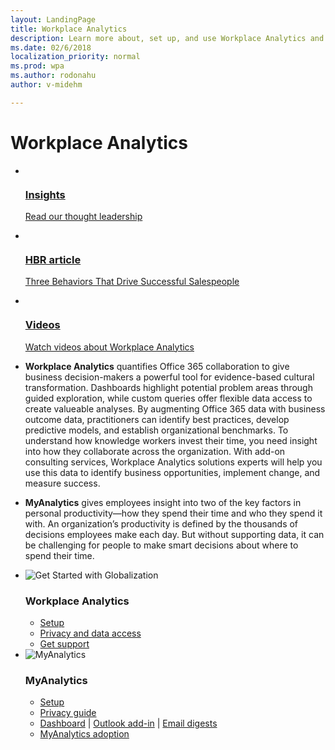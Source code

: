 ```yaml
---
layout: LandingPage
title: Workplace Analytics
description: Learn more about, set up, and use Workplace Analytics and MyAnalytics.
ms.date: 02/6/2018
localization_priority: normal 
ms.prod: wpa
ms.author: rodonahu
author: v-midehm

---
```

# Workplace Analytics

<ul class="panelContent cardsY">
    <li>
        <a href="http://insights.office.com">
        <div class="cardSize">
            <div class="cardPadding">
                <div class="card">
                    <div class="cardImageOuter">
                        <div class="cardImage">
                            <img src="https://docs.microsoft.com/media/common/i_progressive.svg" alt="" />
                        </div>
                    </div>
                    <div class="cardText">
                        <h3>Insights</h3>
                        <p>Read our thought leadership</p>
                    </div>
                </div>
            </div>
        </div>
        </a>
    </li>
    <li>
        <a href="https://query.prod.cms.rt.microsoft.com/cms/api/am/binary/RWaEMx">
        <div class="cardSize">
            <div class="cardPadding">
                <div class="card">
                    <div class="cardImageOuter">
                        <div class="cardImage">
                            <img src="https://docs.microsoft.com/media/common/i_library.svg" alt="" />
                        </div>
                    </div>
                    <div class="cardText">
                        <h3>HBR article</h3>
                        <p>Three Behaviors That Drive Successful Salespeople </p>
                    </div>
                </div>
            </div>
        </div>
        </a>
    </li>
    <li>
        <a href="~/overview/videos.md">
        <div class="cardSize">
            <div class="cardPadding">
                <div class="card">
                    <div class="cardImageOuter">
                        <div class="cardImage">
                            <img src="https://docs.microsoft.com/media/common/i_video.svg" alt="" />
                        </div>
                    </div>
                    <div class="cardText">
                        <h3>Videos</h3>
                        <p>Watch videos about Workplace Analytics</p>
                    </div>
                </div>
            </div>
        </div>
        </a>
    </li>
</ul>

- **Workplace Analytics** quantifies Office 365 collaboration to give business decision-makers a powerful tool for evidence-based cultural transformation. Dashboards highlight potential problem areas through guided exploration, while custom queries offer flexible data access to create valueable analyses. By augmenting Office 365 data with business outcome data, practitioners can identify best practices, develop predictive models, and establish organizational benchmarks. To understand how knowledge workers invest their time, you need insight into how they collaborate across the organization. With add-on consulting services, Workplace Analytics solutions experts will help you use this data to identify business opportunities, implement change, and measure success.

- **MyAnalytics** gives employees insight into two of the key factors in personal productivity—how they spend their time and who they spend it with. An organization’s productivity is defined by the thousands of decisions employees make each day. But without supporting data, it can be challenging for people to make smart decisions about where to spend their time.

<ul class="panelContent cardsA cols cols4">
    <li>
        <div class="cardSize">
            <div class="cardPadding">
                <div class="card">
                    <div class="cardImageOuter">
                        <div class="cardImage">
                            <img alt="Get Started with Globalization" src="https://docs.microsoft.com/media/common/i_get-started.svg">
                        </div>
                    </div>
                    <div class="cardText">
                        <h3>Workplace Analytics</h3>
                        <p></p>
                        <ul>
<a href="~/setup/set-up-workplace-analytics.md"><li>Setup</li></a>
<a href="~/privacy/privacy-and-data-access.md"><li>Privacy and data access</li></a>
<!--
<a href="~/overview/Architecture.md"><li>How it works</li></a>
-->
<a href="~/overview/getting-support.md"><li>Get support</li></a>
                        </ul>
                    </div>
                </div>
            </div>
        </div>
    </li>
    <li>
        <div class="cardSize">
            <div class="cardPadding">
                <div class="card">
                    <div class="cardImageOuter">
                        <div class="cardImage">
                            <img alt="MyAnalytics" src="https://docs.microsoft.com/media/common/i_api-reference.svg">
                        </div>
                    </div>
                    <div class="cardText">
                        <h3>MyAnalytics</h3>
                        <p></p>
                        <ul>
<li><a href="~/myanalytics/setup/Mya-setup-checklist.md">Setup</a></li>
<a href="~/myanalytics/overview/Privacy-Guide.md">     <li>Privacy guide</li></a>
<li><a href="~/myanalytics/use/dashboard.md">Dashboard</a> | <a href="~/myanalytics/use/add-in.md">Outlook add-in</a> | <a href="~/myanalytics/use/email-digests.md">Email digests</a>
<a href="~/myanalytics/use/mya-adoption/Adopt-myanalytics.md">     <li>MyAnalytics adoption</li></a>
</li>
                        </ul>
                    </div>
                </div>
            </div>
        </div>
    </li>
</ul>
